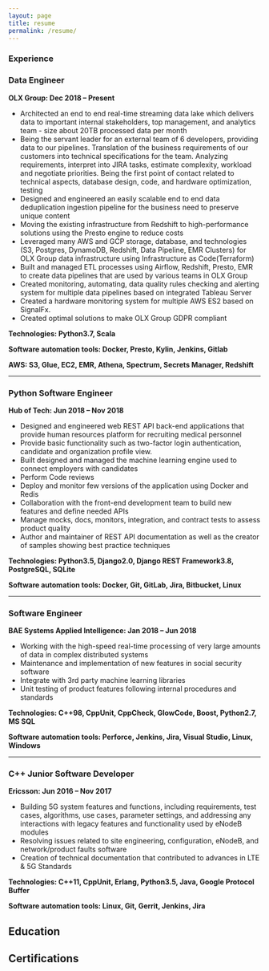 ```yaml
---
layout: page
title: resume
permalink: /resume/
---
```

### Experience
### Data Engineer 
**OLX Group: Dec 2018 – Present**
* Architected an end to end real-time streaming data lake which delivers data to important internal stakeholders, top management, and analytics team - size about 20TB processed data per month
* Being the servant leader for an external team of 6 developers, providing data to our pipelines. Translation of the business requirements of our customers into technical specifications for the team. Analyzing requirements, interpret into JIRA tasks, estimate complexity, workload and negotiate priorities. Being the first point of contact related to technical aspects, database design, code, and hardware optimization, testing
* Designed and engineered an easily scalable end to end data deduplication ingestion pipeline for the business need to preserve unique content
* Moving the existing infrastructure from Redshift to high-performance solutions using the Presto engine to reduce costs
* Leveraged many AWS and GCP storage, database, and technologies (S3, Postgres, DynamoDB, Redshift, Data Pipeline, EMR Clusters) for OLX Group data infrastructure using Infrastructure as Code(Terraform)
* Built and managed ETL processes using Airflow, Redshift, Presto, EMR to create data pipelines that are used by various teams in OLX Group
* Created monitoring, automating, data quality rules checking and alerting system for multiple data pipelines based on integrated Tableau Server
* Created a hardware monitoring system for multiple AWS ES2 based on SignalFx.
* Created optimal solutions to make OLX Group GDPR compliant
  
**Technologies: Python3.7, Scala**

**Software automation tools: Docker, Presto, Kylin, Jenkins, Gitlab**

**AWS: S3, Glue, EC2, EMR, Athena, Spectrum, Secrets Manager, Redshift**

-----
### Python Software Engineer
**Hub of Tech: Jun 2018 – Nov 2018**
* Designed and engineered web REST API back-end applications that provide human resources platform for recruiting medical personnel
* Provide basic functionality such as two-factor login authentication, candidate and organization profile view. 
* Built designed and managed the machine learning engine used to connect employers with candidates
* Perform Code reviews
* Deploy and monitor few versions of the application using Docker and Redis
* Collaboration with the front-end development team to build new features and define needed APIs
* Manage mocks, docs, monitors, integration, and contract tests to assess product quality
* Author and maintainer of REST API documentation as well as the creator of samples showing best practice techniques
  
**Technologies: Python3.5, Django2.0, Django REST Framework3.8, PostgreSQL, SQLite**

**Software automation tools: Docker, Git, GitLab, Jira, Bitbucket, Linux**

------
### Software Engineer
**BAE Systems Applied Intelligence: Jan 2018 – Jun 2018**

* Working with the high-speed real-time processing of very large amounts of data in complex distributed systems
* Maintenance and implementation of new features in social security software
* Integrate with 3rd party machine learning libraries
* Unit testing of product features following internal procedures and standards

**Technologies: C++98, CppUnit, CppCheck, GlowCode, Boost, Python2.7, MS SQL**

**Software automation tools: Perforce, Jenkins, Jira, Visual Studio, Linux, Windows**

------
### C++ Junior Software Developer
**Ericsson: Jun 2016 – Nov 2017**

* Building 5G system features and functions, including requirements, test cases, algorithms, use cases, parameter settings, and addressing any interactions with legacy features and functionality used by eNodeB modules
* Resolving issues related to site engineering, configuration, eNodeB, and network/product faults software
* Creation of technical documentation that contributed to advances in LTE & 5G Standards

**Technologies: C++11, CppUnit, Erlang, Python3.5, Java, Google Protocol Buffer**

**Software automation tools: Linux, Git, Gerrit, Jenkins, Jira**

## Education


## Certifications



